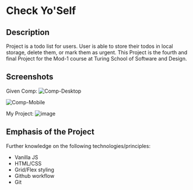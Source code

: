 # Check Yo'Self

## Description

Project is a todo list for users. User is able to store their todos in local storage, delete them, or mark them as urgent.
This Project is the fourth and final Project for the Mod-1 course at Turing School of Software and Design.


## Screenshots
Given Comp:
 ![Comp-Desktop](https://user-images.githubusercontent.com/19739235/58907871-5dffb400-86cc-11e9-8231-e9d919f6cb98.jpg)

![Comp-Mobile](https://user-images.githubusercontent.com/19739235/58915570-898b9a00-86de-11e9-9fd1-6324c2f030a2.jpg)

My Project:
 ![image](https://user-images.githubusercontent.com/24511130/58931075-79de7680-871b-11e9-9b89-701c368430d3.png)




## Emphasis of the Project

Further knowledge on the following technologies/principles:

- Vanilla JS
- HTML/CSS
- Grid/Flex styling
- Github workflow
- Git
